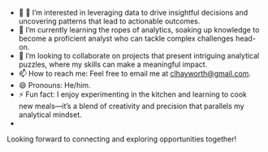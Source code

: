 - 👋 👀 I’m interested in leveraging data to drive insightful decisions and uncovering patterns that lead to actionable outcomes.
- 🌱 I’m currently learning the ropes of analytics, soaking up knowledge to become a proficient analyst who can tackle complex challenges head-on.
- 💞️ I’m looking to collaborate on projects that present intriguing analytical puzzles, where my skills can make a meaningful impact.
- 📫 How to reach me: Feel free to email me at clhayworth@gmail.com.
- 😄 Pronouns: He/him.
- ⚡ Fun fact: I enjoy experimenting in the kitchen and learning to cook new meals—it’s a blend of creativity and precision that parallels my analytical mindset.
- 
Looking forward to connecting and exploring opportunities together!

<!---
cody1129/cody1129 is a ✨ special ✨ repository because its `README.md` (this file) appears on your GitHub profile.
You can click the Preview link to take a look at your changes.
--->
